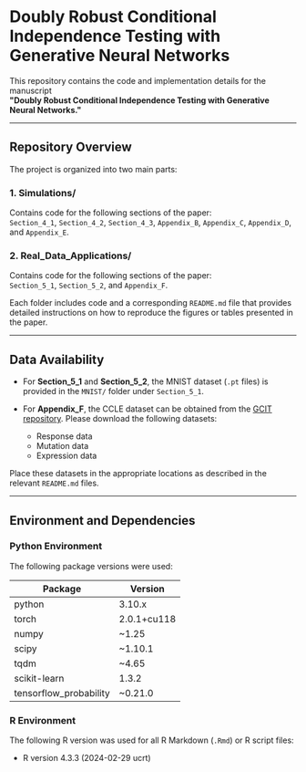 # Doubly Robust Conditional Independence Testing with Generative Neural Networks

This repository contains the code and implementation details for the manuscript  
**"Doubly Robust Conditional Independence Testing with Generative Neural Networks."**

---

## Repository Overview

The project is organized into two main parts:

### 1. Simulations/  
Contains code for the following sections of the paper:  
`Section_4_1`, `Section_4_2`, `Section_4_3`, `Appendix_B`, `Appendix_C`, `Appendix_D`, and `Appendix_E`.

### 2. Real_Data_Applications/  
Contains code for the following sections of the paper:  
`Section_5_1`, `Section_5_2`, and `Appendix_F`.

Each folder includes code and a corresponding `README.md` file that provides detailed instructions on how to reproduce the figures or tables presented in the paper.

---

## Data Availability

- For **Section_5_1** and **Section_5_2**, the MNIST dataset (`.pt` files) is provided in the `MNIST/` folder under `Section_5_1`.

- For **Appendix_F**, the CCLE dataset can be obtained from the [GCIT repository](https://github.com/alexisbellot/GCIT/tree/master/CCLE%20Experiments). Please download the following datasets:
  - Response data  
  - Mutation data  
  - Expression data

Place these datasets in the appropriate locations as described in the relevant `README.md` files.

---

## Environment and Dependencies

### Python Environment

The following package versions were used:

| Package                  | Version              |
|--------------------------|----------------------|
| python                   | 3.10.x               |
| torch                    | 2.0.1+cu118          |
| numpy                    | ~1.25                |
| scipy                    | ~1.10.1              |
| tqdm                     | ~4.65                |
| scikit-learn             | 1.3.2                |
| tensorflow_probability   | ~0.21.0              |

### R Environment

The following R version was used for all R Markdown (`.Rmd`) or R script files:

- R version 4.3.3 (2024-02-29 ucrt)

